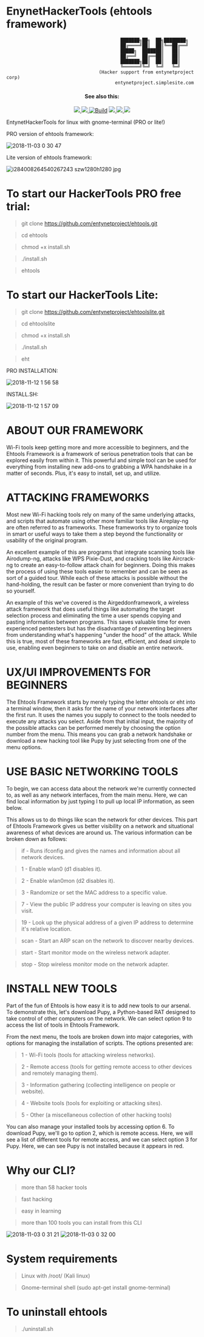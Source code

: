 # EnynetHackerTools (ehtools framework)

                                              ███████╗██╗  ██╗████████╗
                                              ██╔════╝██║  ██║╚══██╔══╝
                                              █████╗  ███████║   ██║   
                                              ██╔══╝  ██╔══██║   ██║   
                                              ███████╗██║  ██║   ██║   
                                              ╚══════╝╚═╝  ╚═╝   ╚═╝  
                                      (Hacker support from entynetproject corp)
                                            entynetproject.simplesite.com
                                     

<h4 align="center">See also this:</h4>

<p align="center">
  <a href="https://github.com/entynetproject/ehtools/releases">
    <img src="https://img.shields.io/github/release/entynetproject/ehtools.svg">
  </a>
  <a href="https://entynethacker.wixsite.com/ehtools">
    <img src="https://img.shields.io/badge/ehtools-site-green.svg?maxAge=2592000">
  </a>
  <a href="https://github.com/entynetproject/ehtoolslite"><img src="https://img.shields.io/badge/Supported%20OS-KaliLinux, ParrotSecurityOS-brightgreengreen.svg" alt="Build" data-canonical-src="https://img.shields.io/badge/Supported%20OS-Linux%2FWindows%2FmacOS-brightgreengreen.svg" style="max-width:100%;"></a>
  </a>
  <a href="https://github.com/entynetproject/ehtools/issues?q=is%3Aissue+is%3Aclosed">
      <img src="https://img.shields.io/github/issues/entynetproject/ehtools.svg">
  </a>
  <a href="https://github.com/entynetproject/ehtoolslite">
      <img src="https://img.shields.io/badge/files-17-red.svg?maxAge=2592000">
  </a>
  <a href="https://github.com/entynetproject/ehtools/wiki">
      <img src="https://img.shields.io/badge/ehtools%20-wiki-lightgrey.svg">
 </a>
</p>

EntynetHackerTools for linux with gnome-terminal (PRO or lite!)

PRO version of ehtools framework:

![2018-11-03 0 30 47](https://user-images.githubusercontent.com/43011806/47941691-424aea00-df00-11e8-8992-a391d8ee8ace.png)

Lite version of ehtools framework:

![i284008264540267243 _szw1280h1280_ jpg](https://user-images.githubusercontent.com/43011806/48487945-a76fdb00-e830-11e8-8b10-0aca0f1e131f.png)

# To start our HackerTools PRO free trial: #

> git clone https://github.com/entynetproject/ehtools.git

> cd ehtools

> chmod +x install.sh

> ./install.sh 

> ehtools

# To start our HackerTools Lite:

> git clone https://github.com/entynetproject/ehtoolslite.git

> cd ehtoolslite

> chmod +x install.sh

> ./install.sh

> eht

PRO INSTALLATION:

![2018-11-12 1 56 58](https://user-images.githubusercontent.com/43011806/48319414-d9115800-e61e-11e8-9503-9fcff2f6f8ad.png)

INSTALL.SH:

![2018-11-12 1 57 09](https://user-images.githubusercontent.com/43011806/48319426-fa724400-e61e-11e8-96f8-db5e7d5fb113.png)

# ABOUT OUR FRAMEWORK #

Wi-Fi tools keep getting more and more accessible to beginners, and the Ehtools Framework is a framework of serious penetration tools that can be explored easily from within it. This powerful and simple tool can be used for everything from installing new add-ons to grabbing a WPA handshake in a matter of seconds. Plus, it's easy to install, set up, and utilize.

# ATTACKING FRAMEWORKS #

Most new Wi-Fi hacking tools rely on many of the same underlying attacks, and scripts that automate using other more familiar tools like Aireplay-ng are often referred to as frameworks. These frameworks try to organize tools in smart or useful ways to take them a step beyond the functionality or usability of the original program.

An excellent example of this are programs that integrate scanning tools like Airodump-ng, attacks like WPS Pixie-Dust, and cracking tools like Aircrack-ng to create an easy-to-follow attack chain for beginners. Doing this makes the process of using these tools easier to remember and can be seen as sort of a guided tour. While each of these attacks is possible without the hand-holding, the result can be faster or more convenient than trying to do so yourself.

An example of this we've covered is the Airgeddonframework, a wireless attack framework that does useful things like automating the target selection process and eliminating the time a user spends copying and pasting information between programs. This saves valuable time for even experienced pentesters but has the disadvantage of preventing beginners from understanding what's happening "under the hood" of the attack. While this is true, most of these frameworks are fast, efficient, and dead simple to use, enabling even beginners to take on and disable an entire network.

# UX/UI IMPROVEMENTS FOR BEGINNERS #

The Ehtools Framework starts by merely typing the letter ehtools or eht into a terminal window, then it asks for the name of your network interfaces after the first run. It uses the names you supply to connect to the tools needed to execute any attacks you select. Aside from that initial input, the majority of the possible attacks can be performed merely by choosing the option number from the menu. This means you can grab a network handshake or download a new hacking tool like Pupy by just selecting from one of the menu options.

# USE BASIC NETWORKING TOOLS #

To begin, we can access data about the network we're currently connected to, as well as any network interfaces, from the main menu. Here, we can find local information by just typing l to pull up local IP information, as seen below.

This allows us to do things like scan the network for other devices. This part of Ehtools Framework gives us better visibility on a network and situational awareness of what devices are around us. The various information can be broken down as follows:

> if - Runs ifconfig and gives the names and information about all network devices.

> 1 - Enable wlan0 (d1 disables it).

> 2 - Enable wlan0mon (d2 disables it).

> 3 - Randomize or set the MAC address to a specific value.

> 7 - View the public IP address your computer is leaving on sites you visit.

> 19 - Look up the physical address of a given IP address to determine it's relative location.

> scan - Start an ARP scan on the network to discover nearby devices.

> start - Start monitor mode on the wireless network adapter.

> stop - Stop wireless monitor mode on the network adapter.

# INSTALL NEW TOOLS #

Part of the fun of Ehtools is how easy it is to add new tools to our arsenal. To demonstrate this, let's download Pupy, a Python-based RAT designed to take control of other computers on the network. We can select option 9 to access the list of tools in Ehtools Framework.

From the next menu, the tools are broken down into major categories, with options for managing the installation of scripts. The options presented are:

> 1 - Wi-Fi tools (tools for attacking wireless networks).

> 2 - Remote access (tools for getting remote access to other devices and remotely managing them).

> 3 - Information gathering (collecting intelligence on people or website).

> 4 - Website tools (tools for exploiting or attacking sites).

> 5 - Other (a miscellaneous collection of other hacking tools)

You can also manage your installed tools by accessing option 6. To download Pupy, we'll go to option 2, which is remote access. Here, we will see a list of different tools for remote access, and we can select option 3 for Pupy. Here, we can see Pupy is not installed because it appears in red.

# Why our CLI? #

> more than 58 hacker tools

> fast hacking

> easy in learning

> more than 100 tools you can install from this CLI

![2018-11-03 0 31 21](https://user-images.githubusercontent.com/43011806/47941719-5bec3180-df00-11e8-8769-af1979dd5f58.png)
![2018-11-03 0 32 00](https://user-images.githubusercontent.com/43011806/47941721-5e4e8b80-df00-11e8-8e8c-aaa881092bd2.png)

# System requirements #

> Linux with /root/ (Kali linux)

> Gnome-terminal shell (sudo apt-get install gnome-terminal)

# To uninstall ehtools #

> ./uninstall.sh
